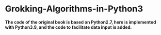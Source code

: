# Grokking-Algorithms-in-Python3
**The code of the original book is based on Python2.7, here is implemented with Python3.9, and the code to facilitate data input is added.**
